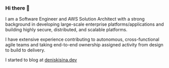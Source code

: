 ### Hi there 👋 

I am a Software Engineer and AWS Solution Architect with a strong background in developing large-scale enterprise platforms/applications and building highly secure, distributed, and scalable platforms.

I have extensive experience contributing to autonomous, cross-functional agile teams and taking end-to-end ownership assigned activity from design to build to delivery.

I started to blog at [deniskisina.dev]([.dev](https://deniskisina.dev)https://deniskisina.dev)


